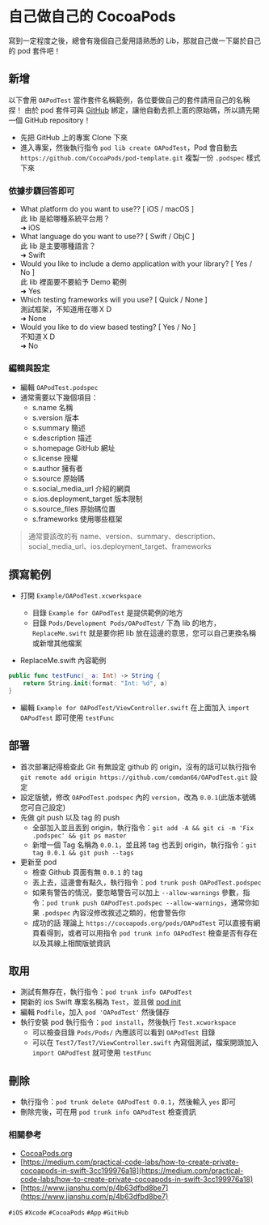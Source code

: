 # 自己做自己的 CocoaPods

寫到一定程度之後，總會有幾個自己愛用語熟悉的 Lib，那就自己做一下屬於自己的 pod 套件吧！


## 新增
以下會用 `OAPodTest` 當作套件名稱範例，各位要做自己的套件請用自己的名稱捏！
由於 pod 套件可與 [GitHub](https://github.com/) 綁定，讓他自動去抓上面的原始碼，所以請先開一個 GitHub repository！

* 先把 GitHub 上的專案 Clone 下來
* 進入專案，然後執行指令 `pod lib create OAPodTest`，Pod 會自動去 `https://github.com/CocoaPods/pod-template.git` 複製一份 `.podspec` 樣式下來

### 依據步驟回答即可
* What platform do you want to use?? [ iOS / macOS ]  
此 lib 是給哪種系統平台用？  
➜ iOS
* What language do you want to use?? [ Swift / ObjC ]  
此 lib 是主要哪種語言？  
➜ Swift
* Would you like to include a demo application with your library? [ Yes / No ]  
此 lib 裡面要不要給予 Demo 範例  
➜ Yes
* Which testing frameworks will you use? [ Quick / None ]  
測試框架，不知道用在哪ＸＤ  
➜ None
* Would you like to do view based testing? [ Yes / No ]  
不知道ＸＤ  
➜ No

### 編輯與設定
* 編輯 `OAPodTest.podspec`
* 通常需要以下幾個項目：
	* s.name                  名稱
	* s.version               版本
	* s.summary               簡述
	* s.description           描述
	* s.homepage              GitHub 網址
	* s.license               授權
	* s.author                擁有者
	* s.source                原始碼
	* s.social\_media_url     介紹的網頁
	* s.ios.deployment_target 版本限制
	* s.source_files          原始碼位置
	* s.frameworks            使用哪些框架

> 通常要該改的有 name、version、summary、description、social\_media_url、ios.deployment_target、frameworks

## 撰寫範例
* 打開 `Example/OAPodTest.xcworkspace`
	* 目錄 `Example for OAPodTest` 是提供範例的地方
	* 目錄 `Pods/Development Pods/OAPodTest/` 下為 lib 的地方，`ReplaceMe.swift` 就是要你把 lib 放在這邊的意思，您可以自己更換名稱或新增其他檔案

* ReplaceMe.swift 內容範例

```Swift
public func testFunc(_ a: Int) -> String {
    return String.init(format: "Int: %d", a)
}
```

* 編輯 `Example for OAPodTest/ViewController.swift` 在上面加入 `import OAPodTest` 即可使用 `testFunc`

## 部署
* 首次部署記得檢查此 Git 有無設定 github 的 origin，沒有的話可以執行指令 `git remote add origin https://github.com/comdan66/OAPodTest.git` 設定
* 設定版號，修改 `OAPodTest.podspec` 內的 `version`，改為 `0.0.1`(此版本號碼您可自己設定)
* 先做 git push 以及 tag 的 push
	* 全部加入並且丟到 origin，執行指令：`git add -A && git ci -m 'Fix .podspec' && git ps master`
	* 新增一個 Tag 名稱為 `0.0.1`，並且將 tag 也丟到 origin，執行指令：`git tag 0.0.1 && git push --tags`
* 更新至 pod
	* 檢查 Github 頁面有無 `0.0.1` 的 tag
	* 丟上去，這邊會有點久，執行指令：`pod trunk push OAPodTest.podspec`
	* 如果有警告的情況，要忽略警告可以加上 `--allow-warnings` 參數，指令：`pod trunk push OAPodTest.podspec --allow-warnings`，通常你如果 `.podspec` 內容沒修改敘述之類的，他會警告你
	* 成功的話 理論上 `https://cocoapods.org/pods/OAPodTest` 可以直接有網頁看得到，或者可以用指令 `pod trunk info OAPodTest` 檢查是否有存在以及其線上相關版號資訊

## 取用
* 測試有無存在，執行指令：`pod trunk info OAPodTest`
* 開新的 ios Swift 專案名稱為 `Test`，並且做 [pod init](https://www.ioa.tw/Develop/iOS-CocoaPods-note.html)
* 編輯 `Podfile`，加入 `pod 'OAPodTest'` 然後儲存
* 執行安裝 pod 執行指令：`pod install`，然後執行 `Test.xcworkspace`
  * 可以檢查目錄 `Pods/Pods/` 內應該可以看到 `OAPodTest` 目錄
  * 可以在 `Test7/Test7/ViewController.swift` 內寫個測試，檔案開頭加入 `import OAPodTest` 就可使用 `testFunc`

## 刪除
  * 執行指令：`pod trunk delete OAPodTest 0.0.1`，然後輸入 `yes` 即可
  * 刪除完後，可在用 `pod trunk info OAPodTest` 檢查資訊


### 相關參考
* [CocoaPods.org](https://cocoapods.org/)
* [https://medium.com/practical-code-labs/how-to-create-private-cocoapods-in-swift-3cc199976a18](https://medium.com/practical-code-labs/how-to-create-private-cocoapods-in-swift-3cc199976a18)
* [https://www.jianshu.com/p/4b63dfbd8be7](https://www.jianshu.com/p/4b63dfbd8be7)

`#iOS` `#Xcode` `#CocoaPods` `#App` `#GitHub`